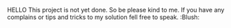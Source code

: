HELLO
This project is not yet done. So be please kind to me. If you have any complains or tips and tricks to my solution fell free to speak. :Blush:
